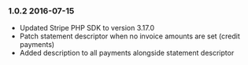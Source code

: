 ### 1.0.2 2016-07-15

* Updated Stripe PHP SDK to version 3.17.0
* Patch statement descriptor when no invoice amounts are set (credit payments)
* Added description to all payments alongside statement descriptor